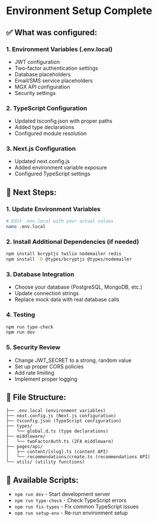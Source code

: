 # Environment Setup Complete

## ✅ What was configured:

### 1. Environment Variables (.env.local)

- JWT configuration
- Two-factor authentication settings
- Database placeholders
- Email/SMS service placeholders
- MGX API configuration
- Security settings

### 2. TypeScript Configuration

- Updated tsconfig.json with proper paths
- Added type declarations
- Configured module resolution

### 3. Next.js Configuration

- Updated next.config.js
- Added environment variable exposure
- Configured TypeScript settings

## 🚀 Next Steps:

### 1. Update Environment Variables

```bash
# Edit .env.local with your actual values
nano .env.local
```

### 2. Install Additional Dependencies (if needed)

```bash
npm install bcryptjs twilio nodemailer redis
npm install -D @types/bcryptjs @types/nodemailer
```

### 3. Database Integration

- Choose your database (PostgreSQL, MongoDB, etc.)
- Update connection strings
- Replace mock data with real database calls

### 4. Testing

```bash
npm run type-check
npm run dev
```

### 5. Security Review

- Change JWT_SECRET to a strong, random value
- Set up proper CORS policies
- Add rate limiting
- Implement proper logging

## 📁 File Structure:

```
├── .env.local (environment variables)
├── next.config.js (Next.js configuration)
├── tsconfig.json (TypeScript configuration)
├── types/
│   └── global.d.ts (type declarations)
├── middleware/
│   └── twoFactorAuth.ts (2FA middleware)
├── pages/api/
│   ├── content/[slug].ts (content API)
│   └── recommendations/create.ts (recommendations API)
└── utils/ (utility functions)
```

## 🔧 Available Scripts:

- `npm run dev` - Start development server
- `npm run type-check` - Check TypeScript errors
- `npm run fix-types` - Fix common TypeScript issues
- `npm run setup-env` - Re-run environment setup
